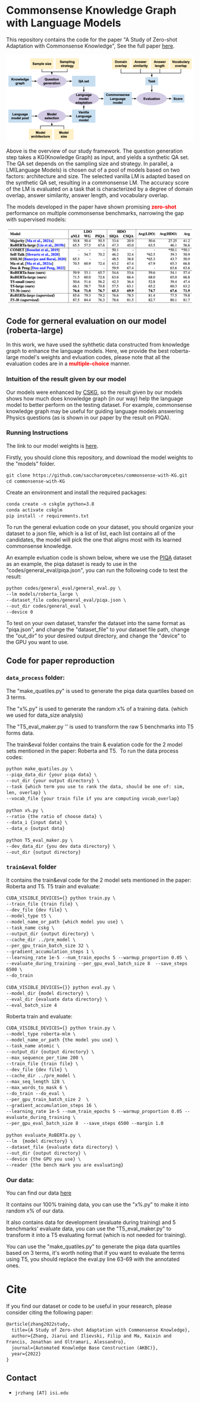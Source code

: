 # Commonsense Knowledge Graph with Language Models
This repository contains the code for the paper "A Study of Zero-shot Adaptation with Commonsense Knowledge", 
See the full paper [here](https://www.akbc.ws/2022/assets/pdfs/3_a_study_of_zero_shot_adaptatio.pdf).

![Alt text](images/pipeline.png)

Above is the overview of our study framework. The question generation step takes a KG(Knowledge Graph) as input, and yields a synthetic QA set. The QA set depends on the sampling size and strategy. In parallel, a LM(Language Models) is chosen out of a pool of models based on two factors: architecture and size. The selected vanilla LM is adapted based on the synthetic QA set, resulting in a commonsense LM. The accuracy score of the LM is evaluated on a task that is characterized by a degree of domain overlap, answer similarity, answer length, and vocabulary overlap.

The models developed in the paper have shown promising **<span style="color:red">zero-shot</span>** performance on multiple commonsense benchmarks, narrowing the gap with supervised models:

![Alt text](images/result.png)

## Code for gerneral evaluation on our model (roberta-large)

In this work, we have used the syhthetic data constructed from knowledge graph to enhance the language models. Here, we provide the best roberta-large model's weights and evluation codes, please note that all the evaluation codes are in a **<span style="color:red">multiple-choice</span>** manner.

### Intuition of the result given by our model

Our models were enhanced by [CSKG](https://arxiv.org/pdf/2012.11490.pdf), so the result given by our models shows how much does knowledge graph (in our way) help the language model to better perform on the testing dataset. For example, commonsense knowledge graph may be useful for guiding language models answering Physics questions (as is shown in our paper by the result on PIQA).

### Running Instructions

The link to our model weights is [here](https://drive.google.com/drive/folders/1EA-3iRWePo_u9FtOt-C6D9ZtV6gCLfBT?usp=sharing).

Firstly, you should clone this repository, and download the model weights to the "models" folder.

```
git clone https://github.com/saccharomycetes/commonsense-with-KG.git
cd commonsense-with-KG
```

Create an environment and install the required packages:

```
conda create -n cskglm python=3.8
conda activate cskglm
pip install -r requirements.txt
```

To run the general evluation code on your dataset, you should organize your dataset to a json file, which is a list of list, each list contains all of the candidates, the model will pick the one that aligns most with its learned commonsense knowledge.

An example evluation code is shown below, where we use the [PIQA](https://arxiv.org/pdf/1906.05433.pdf) dataset as an example, the piqa dataset is ready to use in the "codes/general_eval/piqa.json", you can run the following code to test the result:

```
python codes/general_eval/general_eval.py \
--lm models/roberta_large \
--dataset_file codes/general_eval/piqa.json \
--out_dir codes/general_eval \
--device 0
```

To test on your own dataset, transfer the dataset into the same format as "piqa.json", and change the "dataset_file" to your dataset file path, change the "out_dir" to your desired output directory, and change the "device" to the GPU you want to use.


## Code for paper reproduction

### `data_process` folder:
The "make_quatiles.py" is used to generate the piqa data quartiles based on 3 terms.

The "x%.py" is used to generate the random x% of a training data. (which we used for data_size analysis)

The "T5_eval_maker.py '' is used to transform the raw 5 benchmarks into T5 forms data.

The train&eval folder contains the train & evalation code for the 2 model sets mentioned in the paper: Roberta and T5.
​
To run the data process codes:
```
python make_quatiles.py \
--piqa_data_dir {your piqa data} \
--out_dir {your output directory} \
--task {which term you use to rank the data, should be one of: sim, len, overlap} \
--vocab_file {your train file if you are computing vocab_overlap}
​
python x%.py \
--ratio {the ratio of choose data} \
--data_i {input data} \
--data_o {output data}
​
python T5_eval_maker.py \
--dev_data_dir {you dev data directory} \
--out_dir {output directory}
```
### `train&eval` folder
It contains the train&eval code for the 2 model sets mentioned in the paper: Roberta and T5.
T5 train and evaluate:
```
CUDA_VISIBLE_DEVICES={} python train.py \
--train_file {train file} \
--dev_file {dev file} \
--model_type t5 \
--model_name_or_path {which model you use} \
--task_name cskg \
--output_dir {output directory} \
--cache_dir ../pre_model \
--per_gpu_train_batch_size 32 \
--gradient_accumulation_steps 1 \
--learning_rate 1e-5 --num_train_epochs 5 --warmup_proportion 0.05 \
--evaluate_during_training --per_gpu_eval_batch_size 8  --save_steps 6500 \
--do_train
​
CUDA_VISIBLE_DEVICES={}} python eval.py \
--model_dir {model directory} \
--eval_dir {evaluate data directory} \
--eval_batch_size 4
```

Roberta train and evaluate:
​
```
CUDA_VISIBLE_DEVICES={} python train.py \
--model_type roberta-mlm \
--model_name_or_path {the model you use} \
--task_name atomic \
--output_dir {output directory} \
--max_sequence_per_time 200 \
--train_file {train file} \
--dev_file {dev file} \
--cache_dir ../pre_model \
--max_seq_length 128 \
--max_words_to_mask 6 \
--do_train --do_eval \
--per_gpu_train_batch_size 2  \
--gradient_accumulation_steps 16 \
--learning_rate 1e-5 --num_train_epochs 5 --warmup_proportion 0.05 --evaluate_during_training \
--per_gpu_eval_batch_size 8  --save_steps 6500 --margin 1.0

python evaluate_RoBERTa.py \
--lm  {model directory} \
--dataset_file {evaluate data directory} \
--out_dir {output directory} \
--device {the GPU you use} \
--reader {the bench mark you are evaluating}
```

### Our data:
You can find our data [here](https://drive.google.com/drive/folders/12rPpe7vbkxfIDTSSYYJaCmO1nfD8eHF6?usp=sharing)

It contains our 100% training data, you can use the "x%.py" to make it into random x% of our data.

It also contains data for development (evaluate during training) and 5 benchmarks' evaluate data, you can use the "T5_eval_maker.py" to transform it into a T5 evaluating format (which is not needed for training).

You can use the "make_quatiles.py" to generate the piqa data quartiles based on 3 terms, it's worth noting that if you want to evaluate the terms using T5, you should replace the eval.py line 63-69 with the annotated ones.


# Cite 

If you find our dataset or code to be useful in your research, please consider citing the following paper:

```
@article{zhang2022study,
  title={A Study of Zero-shot Adaptation with Commonsense Knowledge},
  author={Zhang, Jiarui and Ilievski, Filip and Ma, Kaixin and Francis, Jonathan and Oltramari, Alessandro},
  journal={Automated Knowledge Base Construction (AKBC)},
  year={2022}
}
```

## Contact

-   `jrzhang [AT] isi.edu`